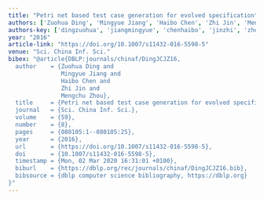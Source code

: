 ```yaml
---
title: "Petri net based test case generation for evolved specification"
authors: ['Zuohua Ding', 'Mingyue Jiang', 'Haibo Chen', 'Zhi Jin', 'Mengchu Zhou']
authors-key: ['dingzuohua', 'jiangmingyue', 'chenhaibo', 'jinzhi', 'zhoumengchu']
year: "2016"
article-link: "https://doi.org/10.1007/s11432-016-5598-5"
venue: "Sci. China Inf. Sci."
bibex: "@article{DBLP:journals/chinaf/DingJCJZ16,
  author    = {Zuohua Ding and
               Mingyue Jiang and
               Haibo Chen and
               Zhi Jin and
               Mengchu Zhou},
  title     = {Petri net based test case generation for evolved specification},
  journal   = {Sci. China Inf. Sci.},
  volume    = {59},
  number    = {8},
  pages     = {080105:1--080105:25},
  year      = {2016},
  url       = {https://doi.org/10.1007/s11432-016-5598-5},
  doi       = {10.1007/s11432-016-5598-5},
  timestamp = {Mon, 02 Mar 2020 16:31:01 +0100},
  biburl    = {https://dblp.org/rec/journals/chinaf/DingJCJZ16.bib},
  bibsource = {dblp computer science bibliography, https://dblp.org}
}"
---
```

